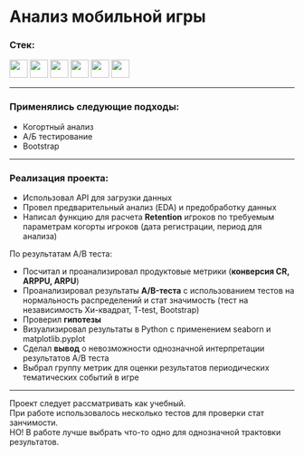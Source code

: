 <h1>Анализ мобильной игры</h1>

<h3 class="heading-element" dir="auto">Стек:</h3>
<div id="badges">
  <img src="https://img.shields.io/badge/python-white?style=for-the-badge&logo=python" height="32"/>
  <img src="https://img.shields.io/badge/pandas-white?logo=pandas&logoColor=blue&style=for-the-badge" height="32"/>
  <img src="https://img.shields.io/badge/numpy-white?logo=numpy&logoColor=blue&style=for-the-badge" height="32"/>
<img src="https://img.shields.io/badge/plotly-white?logo=plotly&logoColor=blue&style=for-the-badge" height="32"/>
<img src="https://img.shields.io/badge/scipy-white?style=for-the-badge&logo=scipy" height="32"/>
<img src="https://img.shields.io/badge/bootstrap-white?style=for-the-badge&logo=bootstrap" height="32"/>


</div>
<hr>

<h3>Применялись следующие подходы:</h3>
<ul><li>Когортный анализ</li>
<li>А/Б тестирование</li>
<li>Bootstrap</li>
</ul>

<hr>
<h3>Реализация проекта:</h3>
<ul>
<li>Использовал API для загрузки данных</li>
<li>Провел предварительный анализ (EDA) и предобработку данных</li>
<li>Написал функцию для расчета <strong>Retention</strong> игроков по требуемым параметрам когорты игроков (дата регистрации, период для анализа) </li>
</ul>
  По результатам A/B теста:
  <ul>
<li>Посчитал и проанализировал продуктовые метрики (<strong>конверсия CR, ARPPU, ARPU</strong>)</li>
<li>Проанализировал результаты <strong>А/B-теста</strong> с использованием тестов на нормальность распределений и стат значимость (тест на независимость Хи-квадрат, T-test, Bootstrap)</li>
<li>Проверил <strong>гипотезы</strong></li>
<li>Визуализировал результаты в Python с применением seaborn и matplotlib.pyplot</li>
<li>Сделал <strong>вывод</strong> о невозможности однозначной интерпретации результатов A/B теста</li>
<li>Выбрал группу метрик для оценки результатов периодических тематических событий в игре </li>

 </ul>
<hr>
Проект следует рассматривать как учебный. <br>
При работе использовалось несколько тестов для проверки стат занчимости.<br>
НО! В работе лучше выбрать что-то одно для однозначной трактовки результатов.<br>
